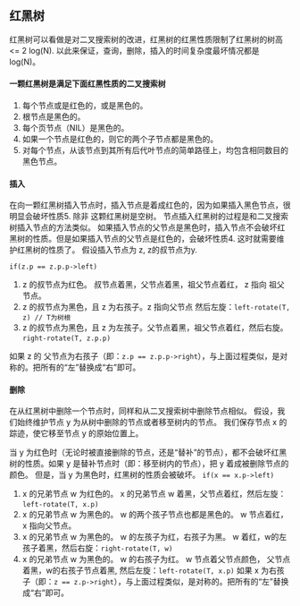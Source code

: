 ## 红黑树
红黑树可以看做是对二叉搜索树的改进，红黑树的红黑性质限制了红黑树的树高 <= 2 log(N). 以此来保证，查询，删除，插入的时间复杂度最坏情况都是 log(N)。
#### 一颗红黑树是满足下面**红黑性质**的二叉搜索树
1. 每个节点或是红色的，或是黑色的。
2. 根节点是黑色的。 
3. 每个页节点（NIL）是黑色的。 
4. 如果一个节点是红色的，则它的两个子节点都是黑色的。 
5. 对每个节点，从该节点到其所有后代叶节点的简单路径上，均包含相同数目的黑色节点。 

#### 插入
在向一颗红黑树插入节点时，插入节点是着成红色的，因为如果插入黑色节点，很明显会破坏性质5. 除非 这颗红黑树是空树。 
节点插入红黑树的过程是和二叉搜索树插入节点的方法类似。 如果插入节点的父节点是黑色时，插入节点不会破坏红黑树的性质。但是如果插入节点的父节点是红色的，会破坏性质4. 
这时就需要维护红黑树的性质了。 假设插入节点为 z, z的叔节点为y.

`if(z.p == z.p.p->left)`
1. z 的叔节点为红色。 叔节点着黑，父节点着黑，祖父节点着红， z 指向 祖父节点。 
2. z 的叔节点为黑色，且 z 为右孩子。z 指向父节点 然后左旋：`left-rotate(T, z) // T为树根`
3. z 的叔节点为黑色，且 z 为左孩子。父节点着黑，祖父节点着红，然后右旋。`right-rotate(T, z.p.p)`

如果 z 的 父节点为右孩子（即：`z.p == z.p.p->right`），与上面过程类似，是对称的。把所有的“左”替换成“右”即可。 

#### 删除
在从红黑树中删除一个节点时，同样和从二叉搜索树中删除节点相似。 假设，我们始终维护节点 y 为从树中删除的节点或者移至树内的节点。 我们保存节点 x 的踪迹，使它移至节点 y 的原始位置上。

当 y 为红色时（无论时被直接删除的节点，还是“替补”的节点），都不会破坏红黑树的性质。如果 y 是替补节点时（即：移至树内的节点），把 y 着成被删除节点的颜色。 
但是，当 y 为黑色时，红黑树的性质会被破坏。
`if(x == x.p->left)`
1. x 的兄弟节点 w 为红色的。 x 的兄弟节点 w 着黑，父节点着红，然后左旋：`left-rotate(T, x.p)`
2. x 的兄弟节点 w 为黑色的。 w 的两个孩子节点也都是黑色的。 w 节点着红，x 指向父节点。 
3. x 的兄弟节点 w 为黑色的。 w 的左孩子为红，右孩子为黑。 w 着红，w的左孩子着黑，然后右旋：`right-rotate(T, w)`
4. x 的兄弟节点 w 为黑色的。 w 的右孩子为红。 w 节点着父节点颜色， 父节点着黑，w的右孩子节点着黑, 然后左旋：`left-rotate(T, x.p)`
如果 x 为右孩子（即：`z == z.p->right`），与上面过程类似，是对称的。把所有的“左”替换成“右”即可。 
